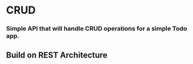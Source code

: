 # CRUD

### Simple API that will handle CRUD operations for a simple Todo app.

## Build on REST Architecture
